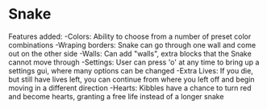 # Snake

Features added:
-Colors: Ability to choose from a number of preset color combinations
-Wraping borders: Snake can go through one wall and come out on the other side
-Walls: Can add "walls", extra blocks that the Snake cannot move through
-Settings: User can press 'o' at any time to bring up a settings gui, where many options can be changed
-Extra Lives: If you die, but still have lives left, you can continue from where you left off and begin moving in a different direction
-Hearts: Kibbles have a chance to turn red and become hearts, granting a free life instead of a longer snake
